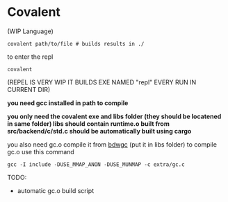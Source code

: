 # Covalent
(WIP Language)
```
covalent path/to/file # builds results in ./
```

to enter the repl
```
covalent
```
(REPEL IS VERY WIP IT BUILDS EXE NAMED "repl" EVERY RUN IN CURRENT DIR)

**you need gcc installed in path to compile**

**you only need the covalent exe and libs folder (they should be locatened in same folder) libs should contain runtime.o built from src/backend/c/std.c should be automatically built using cargo**

you also need gc.o compile it from [bdwgc](https://github.com/ivmai/bdwgc) (put it in libs folder) 
to compile gc.o use this command 
```
gcc -I include -DUSE_MMAP_ANON -DUSE_MUNMAP -c extra/gc.c
```

TODO:
- automatic gc.o build script
